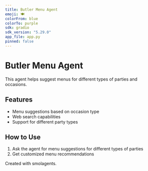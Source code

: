 ```yaml
---
title: Butler Menu Agent
emoji: 🍽️
colorFrom: blue
colorTo: purple
sdk: gradio
sdk_version: "5.29.0"
app_file: app.py
pinned: false
---
```


# Butler Menu Agent

This agent helps suggest menus for different types of parties and occasions.

## Features
- Menu suggestions based on occasion type
- Web search capabilities 
- Support for different party types

## How to Use
1. Ask the agent for menu suggestions for different types of parties
2. Get customized menu recommendations

Created with smolagents.